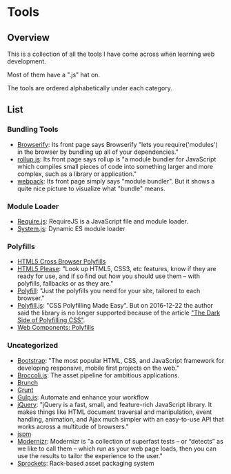 # Tools

## Overview

This is a collection of all the tools I have come across when learning web development.

Most of them have a ".js" hat on.

The tools are ordered alphabetically under each category.

## List

### Bundling Tools

- [Browserify](http://browserify.org/): Its front page says Browserify "lets you require('modules') in the browser by bundling up all of your dependencies."
- [rollup.js](https://rollupjs.org/guide/en): Its front page says rollup is "a module bundler for JavaScript which compiles small pieces of code into something larger and more complex, such as a library or application."
- [webpack](http://webpack.github.io/): Its front page simply says "module bundler". But it shows a quite nice picture to visualize what "bundle" means.

### Module Loader

- [Require.js](https://requirejs.org/): RequireJS is a JavaScript file and module loader.
- [System.js](https://github.com/systemjs/systemjs): Dynamic ES module loader

### Polyfills

- [HTML5 Cross Browser Polyfills](https://github.com/Modernizr/Modernizr/wiki/HTML5-Cross-Browser-Polyfills)
- [HTML5 Please](http://html5please.com/): "Look up HTML5, CSS3, etc features, know if they are ready for use, and if so find out how you should use them – with polyfills, fallbacks or as they are."
- [Polyfill](https://polyfill.io/v2/docs/): "Just the polyfills you need for your site, tailored to each browser."
- [Polyfill.js](https://philipwalton.github.io/polyfill/): "CSS Polyfilling Made Easy". But on 2016-12-22 the author said the library is no longer supported because of the article ["The Dark Side of Polyfilling CSS"](https://philipwalton.com/articles/the-dark-side-of-polyfilling-css/).
- [Web Components: Polyfills](https://www.webcomponents.org/polyfills/)

### Uncategorized

- [Bootstrap](https://getbootstrap.com/): "The most popular HTML, CSS, and JavaScript framework for developing responsive, mobile first projects on the web."
- [Broccoli.js](http://broccolijs.com/): The asset pipeline for ambitious applications.
- [Brunch](http://brunch.io/)
- [Grunt](https://gruntjs.com/)
- [Gulp.js](https://gulpjs.com/): Automate and enhance your workflow
- [jQuery](https://jquery.com/): "jQuery is a fast, small, and feature-rich JavaScript library. It makes things like HTML document traversal and manipulation, event handling, animation, and Ajax much simpler with an easy-to-use API that works across a multitude of browsers."
- [jspm](https://jspm.org/)
- [Modernizr](https://modernizr.com/): Modernizr is "a collection of superfast tests – or “detects” as we like to call them – which run as your web page loads, then you can use the results to tailor the experience to the user."
- [Sprockets](https://github.com/rails/sprockets): Rack-based asset packaging system
